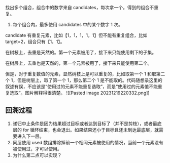 找出多个组合，组合中的数字来自 candidates，每次拿一个。得到的组合不重复。
1. 每个组合内，最多使用 candidates 中的某个数字 1 次。

candidate 有重复元素，比如【1，1，1，1，1】但不能有重复组合，比如 target=2，组合只有【1，1】。

在树枝上，去重是天然的。第一个元素被用了，接下来只能使用剩下的子集。

在树层上，去重也是天然的，第一个元素被用了，接下来只能使用第二个。

但是，对于重复数值的元素，显然树枝上是可以重复的，比如取第一个 1 和取第二个 1，但是树层上，取了第一个 1，那么第二个 1 是不能取的。代码随想录这里的叙述有误，不应该是“使用过的元素不能重复选取”，而是“使用过的元素值不能重复选取”。图片解释得很清楚。
![[Pasted image 20231219220332.png]]
## 回溯过程
1. 递归中止条件是因为结果超过目标或者达到目标了（并不是剪枝），或者最底层的 for 循环结束，也会退出。如果结果还小于目标且还未到达最底层，就需要进入下一层。
2. 同层使用 used 数组排除掉前一个相同元素被使用的情况，当前一个元素没有被使用过，才可以使用。
3. 为什么第二点可以实现？